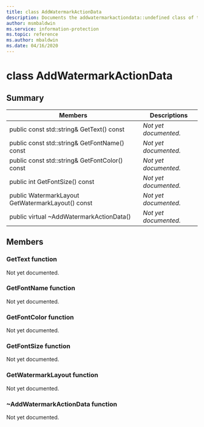 ```yaml
---
title: class AddWatermarkActionData 
description: Documents the addwatermarkactiondata::undefined class of the Microsoft Information Protection (MIP) SDK.
author: msmbaldwin
ms.service: information-protection
ms.topic: reference
ms.author: mbaldwin
ms.date: 04/16/2020
---
```


# class AddWatermarkActionData 
  
## Summary
 Members                        | Descriptions                                
--------------------------------|---------------------------------------------
public const std::string& GetText() const  | _Not yet documented._
public const std::string& GetFontName() const  | _Not yet documented._
public const std::string& GetFontColor() const  | _Not yet documented._
public int GetFontSize() const  | _Not yet documented._
public WatermarkLayout GetWatermarkLayout() const  | _Not yet documented._
public virtual ~AddWatermarkActionData()  | _Not yet documented._
  
## Members
  
### GetText function
Not yet documented.

  
### GetFontName function
Not yet documented.

  
### GetFontColor function
Not yet documented.

  
### GetFontSize function
Not yet documented.

  
### GetWatermarkLayout function
Not yet documented.

  
### ~AddWatermarkActionData function
Not yet documented.
